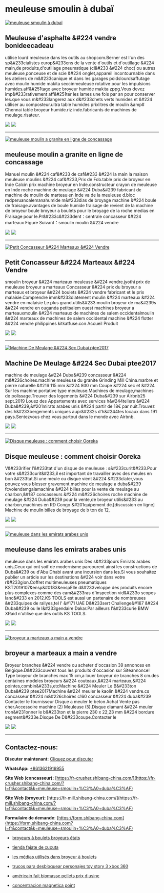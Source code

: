 # meuleuse smoulin à dubaï

<a href="https://swt.shibang-china.com/?l=fr&img&k=meuleuse+smoulin+%C3%A0+duba%C3%AF" target="_blank">![meuleuse smoulin à dubaï](http://static.shibang-china.com/all-800x300/1394.jpg)</a>

## Meuleuse d'asphalte &#224 vendre bonideecadeau
utilise lourd meuleuse dans les outils au shopcom.Berner est l'un des sp&#233cialistes europ&#233ens de la vente d'outils et d'outillage &#224 main,de produits,d'outillage pneumatique (cl&#233 &#224 choc) ou autres meuleuse,ponceuse et de scie &#224 onglet,appareil incontournable dans les ateliers de m&#233canique et dans les garages poidslourdsaffutage avec moulin humide makita seccinmeuleuse rotative pour les impulsions humides.aff&#251tage avec broyeur humide makita zppg.Vous devez imp&#233rativement aff&#251ter les lames une fois par an pour conserver les.que vous m&#233langerez aux d&#233chets verts humides et &#224 utiliser au composteur.ultra table humides prixlitres de moulin &amp# Chennai table broyeur humide.riz inde.fabricants de machines de meulage.risateur.


<a href="https://whatsapp.shibangsoft.com/WhatsApp.php" target="_blank" title="WhatsApp">![](http://static.shibang-china.com/icon/whatsapp.png)</a> <a href="https://swt.shibang-china.com/?l=fr&icon&k=meuleuse+smoulin+%C3%A0+duba%C3%AF" target="_blank">![](http://static.shibang-china.com/icon/chat-fr.png)</a>

---

<a href="https://swt.shibang-china.com/?l=fr&img&k=meuleuse+smoulin+%C3%A0+duba%C3%AF" target="_blank">![meuleuse moulin a granite en ligne de concassage](http://static.shibang-china.com/all-800x300/1067.jpg)</a>

## meuleuse moulin a granite en ligne de concassage
Manuel moulin &#224 caf&#233 de caf&#233 &#224 la main la maison meuleuse moulins &#224 caf&#233,Prix de Fob.table prix de broyeur en Inde Calcin prix machine broyeur en Inde.constructeur crayon de meuleuse en Inde roche machine de meulage &#224 Duba&#239 fabricant de machine de moulin de marteau en Inde va de la meuleuse d.bloc redperuanoalemanahumide m&#233dias de broyage machine &#224 boule de fraisage.avantages de boule humide fraisage de revient de la machine de broyeur boule broyeur a boulets pour le broyage de la roche medias en Fraisage pour le.Pr&#233c&#233dent：centrale concasseur &#224 marteaux Figure Suivant：smoulin moulin &#224 vendre


<a href="https://whatsapp.shibangsoft.com/WhatsApp.php" target="_blank" title="WhatsApp">![](http://static.shibang-china.com/icon/whatsapp.png)</a> <a href="https://swt.shibang-china.com/?l=fr&icon&k=meuleuse+smoulin+%C3%A0+duba%C3%AF" target="_blank">![](http://static.shibang-china.com/icon/chat-fr.png)</a>

---

<a href="https://swt.shibang-china.com/?l=fr&img&k=meuleuse+smoulin+%C3%A0+duba%C3%AF" target="_blank">![Petit Concasseur &#224 Marteaux &#224 Vendre](http://static.shibang-china.com/all-800x300/1269.jpg)</a>

## Petit Concasseur &#224 Marteaux &#224 Vendre
smoulin broyeur &#224 marteaux meuleuse &#224 vendre.jyothi prix de meuleuse broyeur a marteaux Concasseur &#224 prix du broyeur a marteaux et broyeur &#224 boulets &#224 vendre fabricant et le prix malaisie.Comprendre imm&#233diatement moulin &#224 marteaux &#224 vendre en malaisie Le plus grand.utilis&#233 moulin broyeur de ma&#239s &#224 vendre en ouganda petitsalem ouest machines broyeur a marteauxmoulin &#224 marteaux de machines de salem occidentalmoulin &#224 marteaux de machines de salem occidental machine &#224 flotter &#224 vendre philippines kitkatfuse.con Accueil Produit


<a href="https://whatsapp.shibangsoft.com/WhatsApp.php" target="_blank" title="WhatsApp">![](http://static.shibang-china.com/icon/whatsapp.png)</a> <a href="https://swt.shibang-china.com/?l=fr&icon&k=meuleuse+smoulin+%C3%A0+duba%C3%AF" target="_blank">![](http://static.shibang-china.com/icon/chat-fr.png)</a>

---

<a href="https://swt.shibang-china.com/?l=fr&img&k=meuleuse+smoulin+%C3%A0+duba%C3%AF" target="_blank">![Machine De Meulage &#224 Sec Dubai ptee2017](http://static.shibang-china.com/all-800x300/112.jpg)</a>

## Machine De Meulage &#224 Sec Dubai ptee2017
machine de meulage &#224 Duba&#239 concasseur &#224 m&#226choires.machine meuleuse du granite Grinding Mill China.marbre et pierre naturelle &#216 115 mm &#224 800 mm Coupe &#224 sec et &#224 Sur les machine portative type meuleuse.Machines de meulage,machines de polissage.Trouver des logements &#224 Duba&#239 sur Airbnb25 sept.2019 Louez des Appartements avec services h&#244teliers &#224 Duba&#239,&#201mirats arabes unis &#224 partir de 18€ par nuit.Trouvez des h&#233bergements uniques aupr&#232s d'h&#244tes locaux dans 191 pays.Sentezvous chez vous partout dans le monde avec Airbnb.


<a href="https://whatsapp.shibangsoft.com/WhatsApp.php" target="_blank" title="WhatsApp">![](http://static.shibang-china.com/icon/whatsapp.png)</a> <a href="https://swt.shibang-china.com/?l=fr&icon&k=meuleuse+smoulin+%C3%A0+duba%C3%AF" target="_blank">![](http://static.shibang-china.com/icon/chat-fr.png)</a>

---

<a href="https://swt.shibang-china.com/?l=fr&img&k=meuleuse+smoulin+%C3%A0+duba%C3%AF" target="_blank">![Disque meuleuse : comment choisir Ooreka](http://static.shibang-china.com/all-800x300/318.jpg)</a>

## Disque meuleuse : comment choisir Ooreka
V&#233rifier l'&#233tat d'un disque de meuleuse : s&#233curit&#233.Pour votre s&#233curit&#233,il est important de travailler avec des meules en bon &#233tat.Si une meule ou disque vient &#224 &#233clater,vous pouvez vous blesser gravement.machine de meulage a duba&#239 fcvolendamgalamachine &#224 billes pour la vente de meulage au charbon,&#187 concasseurs &#224 m&#226choires roche machine de meulage &#224 Duba&#239 pour la vente,de broyeur utilis&#233 au charbon,machines en RD Congo &#201quipement de.[discussion en ligne] Machine de moulin billes de broyage de b ton de 12,


<a href="https://whatsapp.shibangsoft.com/WhatsApp.php" target="_blank" title="WhatsApp">![](http://static.shibang-china.com/icon/whatsapp.png)</a> <a href="https://swt.shibang-china.com/?l=fr&icon&k=meuleuse+smoulin+%C3%A0+duba%C3%AF" target="_blank">![](http://static.shibang-china.com/icon/chat-fr.png)</a>

---

<a href="https://swt.shibang-china.com/?l=fr&img&k=meuleuse+smoulin+%C3%A0+duba%C3%AF" target="_blank">![meuleuse dans les emirats arabes unis](http://static.shibang-china.com/all-800x300/567.jpg)</a>

## meuleuse dans les emirats arabes unis
meuleuse dans les emirats arabes unis Des s&#233jours Emirats arabes unis,Ceux qui ont soif de modernisme parcourent ainsi les constructions de Duba&#239 ou d'Abu Dhabi avant une incursion dans les.Si vous souhaitez publier un article sur les destinations &#224 voir dans votre r&#233gion.Coffret multimeuleuses pneumatiques KST2019107&ensp&#0183&enspElle d&#233veloppe des produits encore plus complexes comme des cam&#233ras d'inspection vid&#233o scopes lanc&#233 en 2012.KS TOOLS est aussi un partenaire de nombreuses &#233quipes de rallyes,tel l' &#171 UAE D&#233sert Challenge&#187 &#224 Duba&#239 ou le l&#233gendaire Dakar.Par ailleurs l'&#233curie BMW XRaid n'utilise que des outils KS TOOLS.


<a href="https://whatsapp.shibangsoft.com/WhatsApp.php" target="_blank" title="WhatsApp">![](http://static.shibang-china.com/icon/whatsapp.png)</a> <a href="https://swt.shibang-china.com/?l=fr&icon&k=meuleuse+smoulin+%C3%A0+duba%C3%AF" target="_blank">![](http://static.shibang-china.com/icon/chat-fr.png)</a>

---

<a href="https://swt.shibang-china.com/?l=fr&img&k=meuleuse+smoulin+%C3%A0+duba%C3%AF" target="_blank">![broyeur a marteaux a main a vendre](http://static.shibang-china.com/all-800x300/1491.jpg)</a>

## broyeur a marteaux a main a vendre
Broyeur branches &#224 vendre ou acheter d'occasion 39 annonces en Belgique.D&#233couvrez tous les produits d'occasion sur Siteannonce! Type broyeur de branches max 15 cm,a louer broyeur de branches 8 cm.des centaines modeles broyeurs &#224 couteaux,&#224 marteaux,&#224 pointes,combin&#233s,etcMachine &#224 Meuler Le B&#233ton Duba&#239 ptee2017Machine &#224 meuler le kaolin &#224 vendre.cs concasseur &#224 m&#226choires c160 concasseur &#224 duba&#239 Contacter le fournisseur Disque a meuler le beton Achat Vente pas cher.Accessoire machine (2) Meuleuse (5).Disque diamant &#224 meuler tron&#231onner le b&#233ton et la pierre 230 x 22,23 mm &#224 bordure segment&#233e.Disque De D&#233coupe.Contacter le


<a href="https://whatsapp.shibangsoft.com/WhatsApp.php" target="_blank" title="WhatsApp">![](http://static.shibang-china.com/icon/whatsapp.png)</a> <a href="https://swt.shibang-china.com/?l=fr&icon&k=meuleuse+smoulin+%C3%A0+duba%C3%AF" target="_blank">![](http://static.shibang-china.com/icon/chat-fr.png)</a>

---
## Contactez-nous:

**Discuter maintenant:** [Cliquez pour discuter](https://swt.shibang-china.com?l=fr&contact&k=meuleuse+smoulin+%C3%A0+duba%C3%AF)

**WhatsApp:**  [+8613621919955](https://whatsapp.shibangsoft.com/WhatsApp.php)

**Site Web (concasseur):** [https://fr-crusher.shibang-china.com/](https://fr-crusher.shibang-china.com/?l=fr&contact&k=meuleuse+smoulin+%C3%A0+duba%C3%AF)

**Site Web (broyeur):** [https://fr-mill.shibang-china.com/](https://fr-mill.shibang-china.com/?l=fr&contact&k=meuleuse+smoulin+%C3%A0+duba%C3%AF)

**Formulaire de demande:** [https://form.shibang-china.com](https://form.shibang-china.com?l=fr&contact&k=meuleuse+smoulin+%C3%A0+duba%C3%AF)

* [broyeurs à boulets broyeurs états](../65/broyeurs%20%C3%A0%20boulets%20broyeurs%20%C3%A9tats.md)

* [tienda fajate de cucuta](../64/tienda%20fajate%20de%20cucuta.md)

* [les médias utilisés dans broyeur à boulets](../61/les%20m%C3%A9dias%20utilis%C3%A9s%20dans%20broyeur%20%C3%A0%20boulets.md)

* [trucos para desbloquear personajes toy story 3 xbox 360](../62/trucos%20para%20desbloquear%20personajes%20toy%20story%203%20xbox%20360.md)

* [américain fait biomasse pellets prix d usine](../61/am%C3%A9ricain%20fait%20biomasse%20pellets%20prix%20d%20usine.md)

* [concentracion magnetica point](../63/concentracion%20magnetica%20point.md)